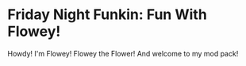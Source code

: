 # Friday Night Funkin: Fun With Flowey!
Howdy! I'm Flowey! Flowey the Flower! And welcome to my mod pack!
